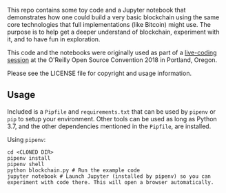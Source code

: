 This repo contains some toy code and a Jupyter notebook that demonstrates how one could build a very basic blockchain using the same core technologies that full implementations (like Bitcoin) might use. The purpose is to help get a deeper understand of blockchain, experiment with it, and to have fun in exploration.

This code and the notebooks were originally used as part of a [live-coding session][1] at the O'Reilly Open Source Convention 2018 in Portland, Oregon.

Please see the LICENSE file for copyright and usage information.

[1]: https://conferences.oreilly.com/oscon/oscon-or/public/schedule/detail/66678

## Usage

Included is a `Pipfile` and `requirements.txt` that can be used by `pipenv` or `pip` to setup your environment. Other tools can be used as long as Python 3.7, and the other dependencies mentioned in the `Pipfile`, are installed.

Using `pipenv`:

```
cd <CLONED DIR>
pipenv install
pipenv shell
python blockchain.py # Run the example code
jupyter notebook # Launch Jupyter (installed by pipenv) so you can experiment with code there. This will open a browser automatically.
```
